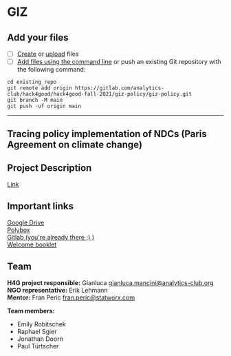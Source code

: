 # GIZ



## Add your files

- [ ] [Create](https://gitlab.com/-/experiment/new_project_readme_content:c8025276be15008bbf49a9722415d683?https://docs.gitlab.com/ee/user/project/repository/web_editor.html#create-a-file) or [upload](https://gitlab.com/-/experiment/new_project_readme_content:c8025276be15008bbf49a9722415d683?https://docs.gitlab.com/ee/user/project/repository/web_editor.html#upload-a-file) files
- [ ] [Add files using the command line](https://gitlab.com/-/experiment/new_project_readme_content:c8025276be15008bbf49a9722415d683?https://docs.gitlab.com/ee/gitlab-basics/add-file.html#add-a-file-using-the-command-line) or push an existing Git repository with the following command:

```
cd existing_repo
git remote add origin https://gitlab.com/analytics-club/hack4good/hack4good-fall-2021/giz-policy/giz-policy.git
git branch -M main
git push -uf origin main
```


***

## Tracing policy implementation of NDCs (Paris Agreement on climate change)


## Project Description
[Link](https://docs.google.com/document/d/1TQnZ45oP10e3H9UsYSj_V2Pc01tcDRCa)  


## Important links
[Google Drive](https://drive.google.com/drive/u/3/folders/10Yh1W-qwxJoWgeznRIGU5LQ7GQbf2ldK)  
[Polybox](https://polybox.ethz.ch/index.php/f/2556775543)  
[Gitlab (you're already there ;) )](https://gitlab.com/analytics-club/hack4good/hack4good-fall-2021/giz-policy)  
[Welcome booklet](https://drive.google.com/file/d/1NZ00G48gG8IADXyNZE4_LfaIMTBI__jx/view?usp=sharing)  

## Team

**H4G project responsible:** Gianluca gianluca.mancini@analytics-club.org  
**NGO representative:** Erik Lehmann  
**Mentor:** Fran Peric fran.peric@statworx.com  
  
**Team members:**
- Emily Robitschek
- Raphael Sgier
- Jonathan Doorn
- Paul Türtscher

